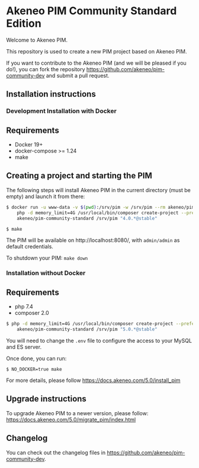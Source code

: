 Akeneo PIM Community Standard Edition
=====================================

Welcome to Akeneo PIM.

This repository is used to create a new PIM project based on Akeneo PIM.

If you want to contribute to the Akeneo PIM (and we will be pleased if you do!), you can fork the repository https://github.com/akeneo/pim-community-dev and submit a pull request.

Installation instructions
-------------------------

### Development Installation with Docker

## Requirements
 - Docker 19+
 - docker-compose >= 1.24
 - make

## Creating a project and starting the PIM
The following steps will install Akeneo PIM in the current directory (must be empty) and launch it from there:

```bash
$ docker run -u www-data -v $(pwd):/srv/pim -w /srv/pim --rm akeneo/pim-php-dev:5.0 \
    php -d memory_limit=4G /usr/local/bin/composer create-project --prefer-dist \
    akeneo/pim-community-standard /srv/pim "4.0.*@stable"
```
```
$ make

```

The PIM will be available on http://localhost:8080/, with `admin/admin` as default credentials.

To shutdown your PIM: `make down`

### Installation without Docker

## Requirements
 - php 7.4
 - composer 2.0

```bash
$ php -d memory_limit=4G /usr/local/bin/composer create-project --prefer-dist \
    akeneo/pim-community-standard /srv/pim "5.0.*@stable"
```

You will need to change the `.env` file to configure the access to your MySQL and ES server.

Once done, you can run:

```
$ NO_DOCKER=true make

```

For more details, please follow https://docs.akeneo.com/5.0/install_pim

Upgrade instructions
--------------------

To upgrade Akeneo PIM to a newer version, please follow:
https://docs.akeneo.com/5.0/migrate_pim/index.html

Changelog
---------
You can check out the changelog files in https://github.com/akeneo/pim-community-dev.
